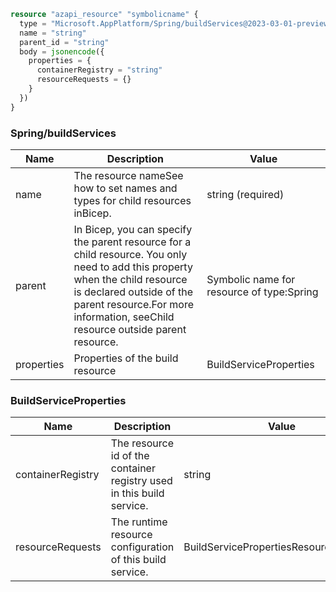 ```terraform
resource "azapi_resource" "symbolicname" {
  type = "Microsoft.AppPlatform/Spring/buildServices@2023-03-01-preview"
  name = "string"
  parent_id = "string"
  body = jsonencode({
    properties = {
      containerRegistry = "string"
      resourceRequests = {}
    }
  })
}

```

### Spring/buildServices

| Name | Description | Value |
|-|-|-|
| name | The resource nameSee how to set names and types for child resources inBicep. | string (required) |
| parent | In Bicep, you can specify the parent resource for a child resource. You only need to add this property when the child resource is declared outside of the parent resource.For more information, seeChild resource outside parent resource. | Symbolic name for resource of type:Spring |
| properties | Properties of the build resource | BuildServiceProperties |


### BuildServiceProperties

| Name | Description | Value |
|-|-|-|
| containerRegistry | The resource id of the container registry used in this build service. | string |
| resourceRequests | The runtime resource configuration of this build service. | BuildServicePropertiesResourceRequests |



